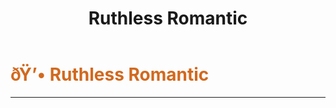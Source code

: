 ﻿---
lang: en-US
title: Ruthless Romantic
prev: Pestilence
next: RomanticVengeful
---

# <font color="#d2691e">ðŸ’• <b>Ruthless Romantic</b></font> <Badge text="Secondary" type="tip" vertical="middle"/>
---


